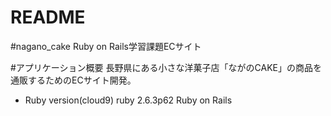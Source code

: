 # README

#nagano_cake
  Ruby on Rails学習課題ECサイト

#アプリケーション概要
  長野県にある小さな洋菓子店「ながのCAKE」の商品を通販するためのECサイト開発。

* Ruby version(cloud9)
  ruby 2.6.3p62
  Ruby on Rails

